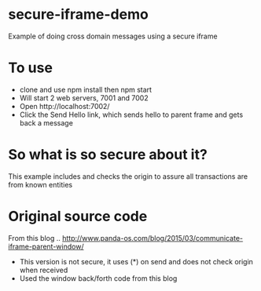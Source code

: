 # secure-iframe-demo
Example of doing cross domain messages using a secure iframe

# To use
* clone and use npm install then npm start
* Will start 2 web servers, 7001 and 7002
* Open http://localhost:7002/
* Click the Send Hello link, which sends hello to parent frame and gets back a message

# So what is so secure about it?
This example includes and checks the origin to assure all transactions are from known entities

# Original source code
From this blog ..
http://www.panda-os.com/blog/2015/03/communicate-iframe-parent-window/
* This version is not secure, it uses (*) on send and does not check origin when received
* Used the window back/forth code from this blog